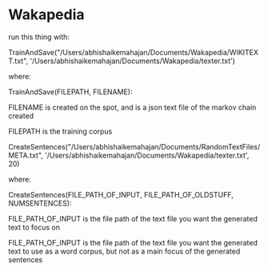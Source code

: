 # Wakapedia

run this thing with: 

TrainAndSave("/Users/abhishaikemahajan/Documents/Wakapedia/WIKITEXT.txt", '/Users/abhishaikemahajan/Documents/Wakapedia/texter.txt')

where:

TrainAndSave(FILEPATH, FILENAME):

FILENAME is created on the spot, and is a json text file of the markov chain created 

FILEPATH is the training corpus 



CreateSentences("/Users/abhishaikemahajan/Documents/RandomTextFiles/META.txt", '/Users/abhishaikemahajan/Documents/Wakapedia/texter.txt', 20)

where:

CreateSentences(FILE_PATH_OF_INPUT, FILE_PATH_OF_OLDSTUFF, NUMSENTENCES):

FILE_PATH_OF_INPUT is the file path of the text file you want the generated text to focus on

FILE_PATH_OF_INPUT is the file path of the text file you want the generated text to use as a word corpus, but not as a main focus of the generated sentences
